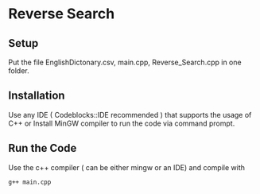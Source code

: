 # Reverse Search


## Setup

Put the file EnglishDictonary.csv, main.cpp, Reverse_Search.cpp in one folder.

## Installation

Use any IDE ( Codeblocks::IDE recommended ) that supports the usage of C++ or Install MinGW compiler to run the code via command prompt.

## Run the Code

Use the c++ compiler ( can be either mingw or an IDE) and compile with

```bash
g++ main.cpp
```